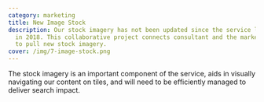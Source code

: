 ```yaml
---
category: marketing
title: New Image Stock
description: Our stock imagery has not been updated since the service launched
  in 2018. This collaborative project connects consultant and the marketing team
  to pull new stock imagery.
cover: /img/7-image-stock.png
---
```

The stock imagery is an important component of the service, aids in visually navigating our content on tiles, and will need to be efficiently managed to deliver search impact.